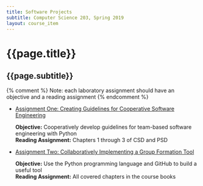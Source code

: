 ```yaml
---
title: Software Projects
subtitle: Computer Science 203, Spring 2019
layout: course_item
---
```


# {{page.title}}
## {{page.subtitle}}

{% comment %} Note: each laboratory assignment should have an objective and a reading assignment {% endcomment %}

<ul>

<li><a href="https://github.com/Allegheny-Computer-Science-203-S2019/cs203-S2019-sheets/releases/download/cs203S2019_sheets-2.0.0/cs203S2019_lab01.pdf">Assignment One: Creating Guidelines for Cooperative Software Engineering</a> <p><b>Objective:</b> Cooperatively develop guidelines for team-based software engineering with Python<br><b>Reading Assignment:</b> Chapters 1 through 3 of CSD and PSD</p>

<li><a href="https://github.com/Allegheny-Computer-Science-203-S2019/cs203-S2019-sheets/releases/download/cs203S2019_sheets-3.0.0/cs203S2019_lab02.pdf">Assignment Two: Collaboratively Implementing a Group Formation Tool</a> <p><b>Objective:</b> Use the Python programming language and GitHub to build a useful tool<br><b>Reading Assignment:</b> All covered chapters in the course books</p>

</ul>
